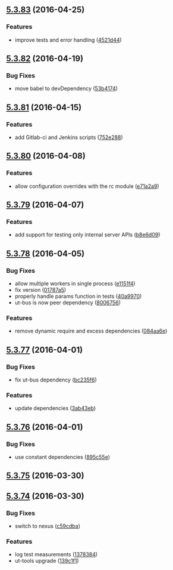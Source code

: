 <a name="5.3.83"></a>
## [5.3.83](https://git.softwaregroup-bg.com/ut5/ut-run/compare/v5.3.82...v5.3.83) (2016-04-25)


### Features

* improve tests and error handling ([4521d44](https://git.softwaregroup-bg.com/ut5/ut-run/commit/4521d44))



<a name="5.3.82"></a>
## [5.3.82](https://git.softwaregroup-bg.com/ut5/ut-run/compare/v5.3.81...v5.3.82) (2016-04-19)


### Bug Fixes

* move babel to devDependency ([53b4174](https://git.softwaregroup-bg.com/ut5/ut-run/commit/53b4174))



<a name="5.3.81"></a>
## [5.3.81](https://git.softwaregroup-bg.com/ut5/ut-run/compare/v5.3.80...v5.3.81) (2016-04-15)


### Features

* add Gitlab-ci and Jenkins scripts ([752e288](https://git.softwaregroup-bg.com/ut5/ut-run/commit/752e288))



<a name="5.3.80"></a>
## [5.3.80](https://git.softwaregroup-bg.com/ut5/ut-run/compare/v5.3.79...v5.3.80) (2016-04-08)


### Features

* allow configuration overrides with the rc module ([e71a2a9](https://git.softwaregroup-bg.com/ut5/ut-run/commit/e71a2a9))



<a name="5.3.79"></a>
## [5.3.79](https://git.softwaregroup-bg.com/ut5/ut-run/compare/v5.3.78...v5.3.79) (2016-04-07)


### Features

* add support for testing only internal server APIs ([b8e6d09](https://git.softwaregroup-bg.com/ut5/ut-run/commit/b8e6d09))



<a name="5.3.78"></a>
## [5.3.78](https://git.softwaregroup-bg.com/ut5/ut-run/compare/v5.3.77...v5.3.78) (2016-04-05)


### Bug Fixes

* allow multiple workers in single process ([e1151f4](https://git.softwaregroup-bg.com/ut5/ut-run/commit/e1151f4))
* fix version ([01787a5](https://git.softwaregroup-bg.com/ut5/ut-run/commit/01787a5))
* properly handle params function in tests ([40a9970](https://git.softwaregroup-bg.com/ut5/ut-run/commit/40a9970))
* ut-bus is now peer dependency ([8006756](https://git.softwaregroup-bg.com/ut5/ut-run/commit/8006756))

### Features

* remove dynamic require and excess dependencies ([084aa6e](https://git.softwaregroup-bg.com/ut5/ut-run/commit/084aa6e))



<a name="5.3.77"></a>
## [5.3.77](https://git.softwaregroup-bg.com/ut5/ut-run/compare/v5.3.76...v5.3.77) (2016-04-01)


### Bug Fixes

* fix ut-bus dependency ([bc235f6](https://git.softwaregroup-bg.com/ut5/ut-run/commit/bc235f6))

### Features

* update dependencies ([3ab43eb](https://git.softwaregroup-bg.com/ut5/ut-run/commit/3ab43eb))



<a name="5.3.76"></a>
## [5.3.76](https://git.softwaregroup-bg.com/ut5/ut-run/compare/v5.3.75...v5.3.76) (2016-04-01)


### Bug Fixes

* use constant dependencies ([895c55e](https://git.softwaregroup-bg.com/ut5/ut-run/commit/895c55e))



<a name="5.3.75"></a>
## [5.3.75](https://git.softwaregroup-bg.com/ut5/ut-run/compare/v5.3.74...v5.3.75) (2016-03-30)




<a name="5.3.74"></a>
## [5.3.74](https://git.softwaregroup-bg.com/ut5/ut-run/compare/v5.3.72...v5.3.74) (2016-03-30)


### Bug Fixes

* switch to nexus ([c59cdba](https://git.softwaregroup-bg.com/ut5/ut-run/commit/c59cdba))

### Features

* log test measurements ([1378384](https://git.softwaregroup-bg.com/ut5/ut-run/commit/1378384))
* ut-tools upgrade ([139c1f1](https://git.softwaregroup-bg.com/ut5/ut-run/commit/139c1f1))



